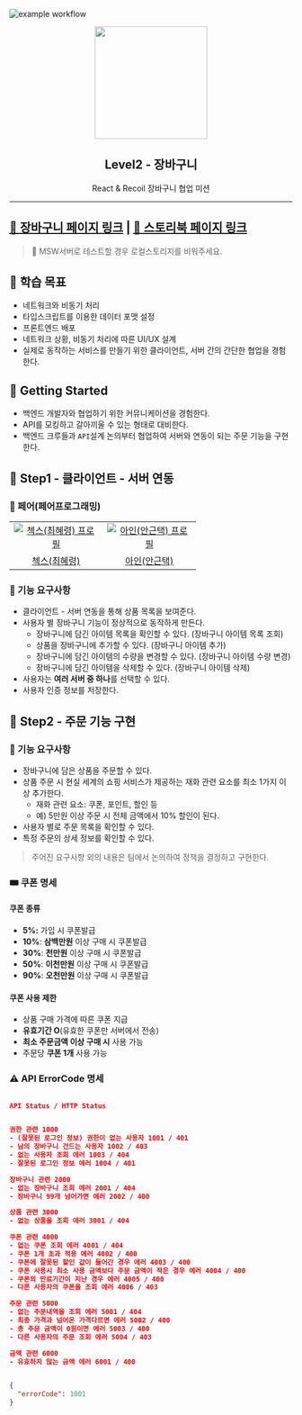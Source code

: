 ![example workflow](https://github.com/hyeryongchoi/react-shopping-cart-prod/actions/workflows/deploy.yml/badge.svg)

<p align="middle" >
  <img src="https://techcourse-storage.s3.ap-northeast-2.amazonaws.com/3e6c6f30b11d4b098b5a3e81be19ce3a" width="200px" alt="">
</p>
<h2 align="middle">Level2 - 장바구니</h2>
<p align="middle">React & Recoil 장바구니 협업 미션</p>
</p>

---

## [🛒 장바구니 페이지 링크](https://hyeryongchoi.github.io/react-shopping-cart-prod/) | [📕 스토리북 페이지 링크](https://hyeryongchoi.github.io/react-shopping-cart-prod/storybook)

> 📢 MSW서버로 테스트할 경우 로컬스토리지를 비워주세요.

## 📍 학습 목표

- 네트워크와 비동기 처리
- 타입스크립트를 이용한 데이터 포맷 설정
- 프론트엔드 배포
- 네트워크 상황, 비동기 처리에 따른 UI/UX 설계
- 실제로 동작하는 서비스를 만들기 위한 클라이언트, 서버 간의 간단한 협업을 경험한다.

## 🚀 Getting Started

- 백엔드 개발자와 협업하기 위한 커뮤니케이션을 경험한다.
- API를 모킹하고 갈아끼울 수 있는 형태로 대비한다.
- 백엔드 크루들과 `API`설계 논의부터 협업하여 서버와 연동이 되는 주문 기능을 구현한다.

## 🚀 Step1 - 클라이언트 - 서버 연동

### 🙏 페어(페어프로그래밍)

<table>
  <tr>
    <td align="center" width="150px">
      <a href="https://github.com/HyeryongChoi" target="_blank">
        <img src="https://avatars.githubusercontent.com/u/24777828?v=4" alt="첵스(최혜령) 프로필" />
      </a>
    </td>
    <td align="center" width="150px">
      <a href="https://github.com/geuntaek1013" target="_blank">
        <img src="https://avatars.githubusercontent.com/u/95906910?v=4" alt="아인(안근택) 프로필" />
      </a>
    </td>
  </tr>
  <tr>
    <td align="center">
      <a href="https://github.com/HyeryongChoi" target="_blank">
        첵스(최혜령)
      </a>
    </td>
    <td align="center">
      <a href="https://github.com/geuntaek1013" target="_blank">
        아인(안근택)
      </a>
    </td>
  </tr>
</table>

### 📝 기능 요구사항

- 클라이언트 - 서버 연동을 통해 상품 목록을 보여준다.
- 사용자 별 장바구니 기능이 정상적으로 동작하게 만든다.
  - 장바구니에 담긴 아이템 목록을 확인할 수 있다. (장바구니 아이템 목록 조회)
  - 상품을 장바구니에 추가할 수 있다. (장바구니 아이템 추가)
  - 장바구니에 담긴 아이템의 수량을 변경할 수 있다. (장바구니 아이템 수량 변경)
  - 장바구니에 담긴 아이템을 삭제할 수 있다. (장바구니 아이템 삭제)
- 사용자는 **여러 서버 중 하나**를 선택할 수 있다.
- 사용자 인증 정보를 저장한다.

## 🚀 Step2 - 주문 기능 구현

### 📝 기능 요구사항

- 장바구니에 담은 상품을 주문할 수 있다.
- 상품 주문 시 현실 세계의 쇼핑 서비스가 제공하는 재화 관련 요소를 최소 1가지 이상 추가한다.
  - 재화 관련 요소: 쿠폰, 포인트, 할인 등
  - 예) 5만원 이상 주문 시 전체 금액에서 10% 할인이 된다.
- 사용자 별로 주문 목록을 확인할 수 있다.
- 특정 주문의 상세 정보를 확인할 수 있다.

> 주어진 요구사항 외의 내용은 팀에서 논의하여 정책을 결정하고 구현한다.

### 🎟 쿠폰 명세

#### 쿠폰 종류

- **5%:** 가입 시 쿠폰발급
- **10%**: **삼백만원** 이상 구매 시 쿠폰발급
- **30%**: **천만원** 이상 구매 시 쿠폰발급
- **50%**: **이천만원** 이상 구매 시 쿠폰발급
- **90%**: **오천만원** 이상 구매 시 쿠폰발급

#### 쿠폰 사용 제한

- 상품 구매 가격에 따른 쿠폰 지급
- **유효기간 O**(유효한 쿠폰만 서버에서 전송)
- **최소 주문금액 이상 구매 시** 사용 가능
- 주문당 **쿠폰 1개** 사용 가능

### ⚠️ API ErrorCode 명세

```json

API Status / HTTP Status


권한 관련 1000
- (잘못된 로그인 정보) 권한이 없는 사용자 1001 / 401
- 남의 장바구니 건드는 사용자 1002 / 403
- 없는 사용자 조회 에러 1003 / 404
- 잘못된 로그인 정보 에러 1004 / 401

장바구니 관련 2000
- 없는 장바구니 조회 에러 2001 / 404
- 장바구니 99개 넘어가면 에러 2002 / 400

상품 관련 3000
- 없는 상품을 조회 에러 3001 / 404

쿠폰 관련 4000
- 없는 쿠폰 조회 에러 4001 / 404
- 쿠폰 1개 초과 적용 에러 4002 / 400
- 쿠폰에 잘못된 할인 값이 들어간 경우 에러 4003 / 400
- 쿠폰 사용시 최소 사용 금액보다 주문 금액이 작은 경우 에러 4004 / 400
- 쿠폰의 만료기간이 지난 경우 에러 4005 / 400
- 다른 사용자의 쿠폰을 조회 에러 4006 / 403

주문 관련 5000
- 없는 주문내역을 조회 에러 5001 / 404
- 최종 가격과 넘어온 가격다르면 에러 5002 / 400
- 총 주문 금액이 0원이면 에러 5003 / 400
- 다른 사용자의 주문 조회 에러 5004 / 403

금액 관련 6000
- 유효하지 않는 금액 에러 6001 / 400


{
  "errorCode": 1001
}
```
